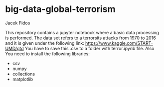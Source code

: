 # big-data-global-terrorism
Jacek Fidos

This repository contains a jupyter notebook where a basic data processing is performed. The data set refers to a terrorsits attacks from 1970 to 2016 and it is given under the following link: https://www.kaggle.com/START-UMD/gtd
You have to save this .csv to a folder with terror.ipynb file.
Also You need to install the following libraries: 
- csv
- numpy
- collections
- matplotlib 